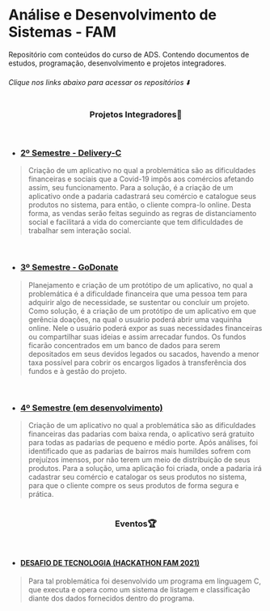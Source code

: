 # **Análise e Desenvolvimento de Sistemas - FAM**

Repositório com conteúdos do curso de ADS. Contendo documentos de estudos, programação, desenvolvimento e projetos integradores.
###### Clique nos links abaixo para acessar os repositórios ⬇️
#

<div align="center">

### **Projetos Integradores**📝

</div>

<br>

- ### **[2º Semestre - Delivery-C](https://github.com/Biellms/ProjetoIntegrador-DeliveryC)**
> Criação de um aplicativo no qual a problemática são as dificuldades financeiras e sociais que a Covid-19 impôs aos comércios afetando assim, seu funcionamento. Para a solução, é a criação de um aplicativo onde a padaria cadastrará seu comércio e catalogue seus produtos no sistema, para então, o cliente compra-lo online. Desta forma, as vendas serão feitas seguindo as regras de distanciamento social e facilitará a vida do comerciante que tem dificuldades de trabalhar sem interação social.

<br>

- ### **[3º Semestre - GoDonate](https://github.com/Biellms/ProjetoIntegrador-GoDonate)**
> Planejamento e criação de um protótipo de um aplicativo, no qual a problemática é a dificuldade financeira que uma pessoa tem para adquirir algo de necessidade, se sustentar ou concluir um projeto. Como solução, é a criação de um protótipo de um aplicativo em que gerência doações, na qual o usuário poderá abrir uma vaquinha online. Nele o usuário poderá expor as suas necessidades financeiras ou compartilhar suas ideias e assim arrecadar fundos. Os fundos ficarão concentrados em um banco de dados para serem depositados em seus devidos legados ou sacados, havendo a menor taxa possível para cobrir os encargos ligados à transferência dos fundos e à gestão do projeto.

<br>

- ### **[4º Semestre (em desenvolvimento)](https://github.com/Biellms/ProjetoIntegrador-BakeryDelivery)** 
> Criação de um aplicativo no qual a problemática são as dificuldades financeiras das padarias com baixa renda, o aplicativo será gratuito para todas as padarias de pequeno e médio porte. Após análises, foi identificado que as padarias de bairros mais humildes sofrem com prejuízos imensos, por não terem um meio de distribuição de seus produtos. Para a solução, uma aplicação foi criada, onde a padaria irá cadastrar seu comércio e catalogar os seus produtos no sistema, para que o cliente compre os seus produtos de forma segura e prática.

#

<div align="center">

### **Eventos**🏆

</div>

<br>

- #### **[DESAFIO DE TECNOLOGIA (HACKATHON FAM 2021)](https://github.com/Biellms/ProjetoIntegrador-BakeryDelivery)** 
> Para tal problemática foi desenvolvido um programa em linguagem C, que executa e opera como um sistema de listagem e classificação diante dos dados fornecidos dentro do programa.

<br>

